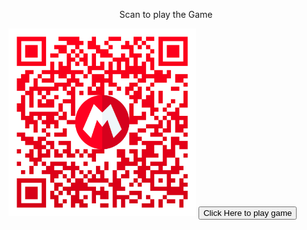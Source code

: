 <html>
<center><p>Scan to play the Game</p></center>
<img src="./img/qr-code.png" width="300" 
     height="300"></img>
<button role="button" src="https://adserasinghe.github.io/supermario.github.io/">Click Here to play game</button>
<style>
.button {
  background-color: #EA4C89;
  border-radius: 8px;
  border-style: none;
  box-sizing: border-box;
  color: #FFFFFF;
  cursor: pointer;
  display: inline-block;
  font-family: "Haas Grot Text R Web", "Helvetica Neue", Helvetica, Arial, sans-serif;
  font-size: 14px;
  font-weight: 500;
  height: 40px;
  line-height: 20px;
  list-style: none;
  margin: 0;
  outline: none;
  padding: 10px 16px;
  position: relative;
  text-align: center;
  text-decoration: none;
  transition: color 100ms;
  vertical-align: baseline;
  user-select: none;
  -webkit-user-select: none;
  touch-action: manipulation;
}
.button:hover
  background-color: #F082AC;
}
</style>
</html>
